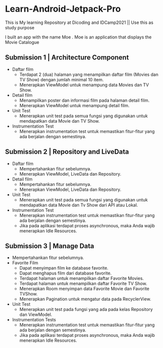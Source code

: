# Learn-Android-Jetpack-Pro
This is My learning Repository at Dicoding and IDCamp2021 || Use this as study purpose


I built an app with the name Moe . Moe is an application that displays the Movie Catalogue
## Submission 1 | Architecture Component
  - Daftar film
    - Terdapat 2 (dua) halaman yang menampilkan daftar film (Movies dan TV Show) dengan jumlah minimal 10 item.
    - Menerapkan ViewModel untuk menampung data Movies dan TV Show.
  - Detail film
    - Menampilkan poster dan informasi film pada halaman detail film.
    - Menerapkan ViewModel untuk menampung detail film.
  - Unit Test
    - Menerapkan unit test pada semua fungsi yang digunakan untuk mendapatkan data Movie dan TV Show.
  - Instrumentation Test
    - Menerapkan instrumentation test untuk memastikan fitur-fitur yang ada berjalan dengan semestinya.
    
## Submission 2 | Repository and LiveData
  - Daftar film
    - Mempertahankan fitur sebelumnya.
    - Menerapkan ViewModel, LiveData dan Repository.
  - Detail film
    - Mempertahankan fitur sebelumnya.
    - Menerapkan ViewModel, LiveData dan Repository.
  - Unit Test
    - Menerapkan unit test pada semua fungsi yang digunakan untuk mendapatkan data Movie dan Tv Show dari API atau Lokal.
  - Instrumentation Test
    - Menerapkan instrumentation test untuk memastikan fitur-fitur yang ada berjalan dengan semestinya.
    - Jika pada aplikasi terdapat proses asynchronous, maka Anda wajib menerapkan Idle Resources.
  
## Submission 3 | Manage Data 
   - Mempertahankan fitur sebelumnya.
   - Favorite Film
     - Dapat menyimpan film ke database favorite.
     - Dapat menghapus film dari database favorite.
     - Terdapat halaman untuk menampilkan daftar Favorite Movies.
     - Terdapat halaman untuk menampilkan daftar Favorite TV Show.
     - Menerapkan Room menyimpan data Favorite Movie dan Favorite TVShow.
     - Menerapkan Pagination untuk mengatur data pada RecyclerView.
   - Unit Test
     - Menerapkan unit test pada fungsi yang ada pada kelas Repository dan ViewModel. 
   - Instrumentation Tests
     - Menerapkan instrumentation test untuk memastikan fitur-fitur yang ada berjalan dengan semestinya.
     - Jika pada aplikasi terdapat proses asynchronous, maka Anda wajib menerapkan Idle Resources.
